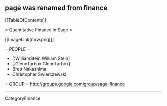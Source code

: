 ## page was renamed from finance
[[TableOfContents]]

= Quantitative Finance in Sage =

[[ImageLink(mrw.png)]]

= PEOPLE =
  * [:WilliamStein:William Stein]
  * [:GlennTarbox:GlennTarbox]
  * Brett Nakashima
  * Christopher Swierczewski

= GROUP =
  http://groups.google.com/group/sage-finance

----

CategoryFinance
